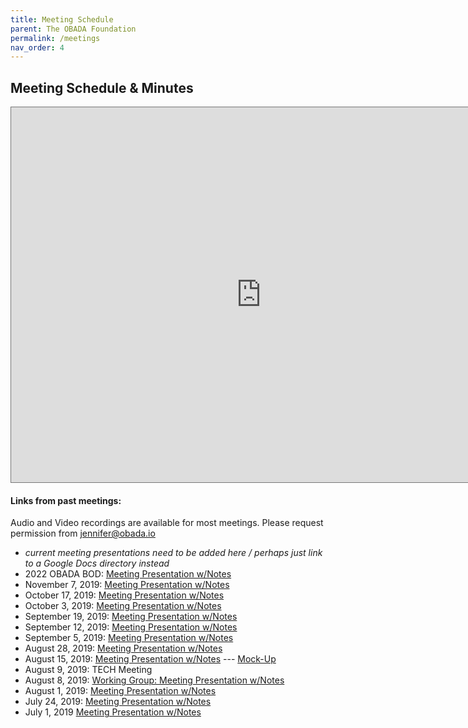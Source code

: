 ```yaml
---
title: Meeting Schedule
parent: The OBADA Foundation
permalink: /meetings
nav_order: 4
---
```

## Meeting Schedule & Minutes

<iframe src="https://calendar.google.com/calendar/embed?height=600&amp;wkst=1&amp;bgcolor=%23ffffff&amp;ctz=America%2FNew_York&amp;src=Yml6b3BzQG9iYWRhLmlv&amp;color=%23039BE5" style="border:solid 1px #777" width="800" height="600" frameborder="0" scrolling="no"></iframe>


#### Links from past meetings: 
Audio and Video recordings are available for most meetings.  Please request permission from [jennifer@obada.io](mailto:jennifer@obada.io)
  + *current meeting presentations need to be added here / perhaps just link to a Google Docs directory instead*
  + 2022 OBADA BOD: [Meeting Presentation w/Notes](https://drive.google.com/drive/folders/1HDTleDuylO-4s9SSnXsuzT_i4QTJEzlr?usp=sharing)
  + November 7, 2019: [Meeting Presentation w/Notes](https://docs.google.com/presentation/d/1QMtDy43yBfMdiVE5itZAui_hHZM65Ai9Kzs4ULOM4zQ/edit?usp=sharing)
  + October 17, 2019: [Meeting Presentation w/Notes](https://docs.google.com/presentation/d/1j0VRM8VDldQDe9Zj97WF7PM4UBxb-lOFKAcXjDeIebo/edit?usp=sharing)
  + October 3, 2019: [Meeting Presentation w/Notes](https://docs.google.com/presentation/d/1tdErKB4IddL-fJQYAyqjIyPAEFMuw6fGufACInBsYkI/edit?usp=sharing)
  + September 19, 2019: [Meeting Presentation w/Notes](https://docs.google.com/presentation/d/1kTpKJXWgrtBaSahEk4O2R90UqhTdBwPv0tyUrp-bE5A/edit?usp=sharing)
  + September 12, 2019: [Meeting Presentation w/Notes](https://docs.google.com/presentation/d/1A2q84TJyO-xnbLdlZwu5FNZ7LUOxg8BfFnmjnHg2fFw/edit?usp=sharing)
  + September 5, 2019: [Meeting Presentation w/Notes](https://docs.google.com/presentation/d/13aJB1cDD_MwNVwIJSCh9hgighSzkWPKfkM-RONXuItk/edit?usp=sharing)
  + August 28, 2019:  [Meeting Presentation w/Notes](https://docs.google.com/presentation/d/1XScfHF2g4MAZucLASIe34qA2kHU61PFfiOsbowCwtTA/edit#slide=id.g34073a5aeb_0_11)
  + August 15, 2019:  [Meeting Presentation w/Notes](https://docs.google.com/presentation/d/18ZBNJ64l5vqFZS__GTxqUDQx4YeKhNTcvQVLaKKt-zA/edit#slide=id.g5ebbd0f555_0_346) --- [Mock-Up](https://app.moqups.com/TSPQzikset/view/page/aa9df7b72)
  + August 9, 2019:  TECH Meeting
  + August 8, 2019:  [Working Group: Meeting Presentation w/Notes](https://docs.google.com/presentation/d/1Cnp2vp66gMfBv7myVYVTLYTiVC61wHuwqF_-cLHIXT4/edit)
  + August 1, 2019:  [Meeting Presentation w/Notes](https://docs.google.com/presentation/d/1o3jMcZFNCgo02bVt90zAE4jUaYXUcJjpybPUUIBG--Y/edit?usp=sharing)
  + July 24, 2019:  [Meeting Presentation w/Notes](https://docs.google.com/presentation/d/1dc5HZUkFshlYlDi5vdlV8d_mtNbGI7K_Sqb06uAUqi8/edit#slide=id.g5da697657d_0_97)  
  + July 1, 2019  [Meeting Presentation w/Notes](https://docs.google.com/presentation/d/1uJCPaoYVRO-CrCgkgR68d_gIyH9ajItj5xM4nbVCCJc/mobilepresent?slide=id.g5d618b7951_0_1025) 


